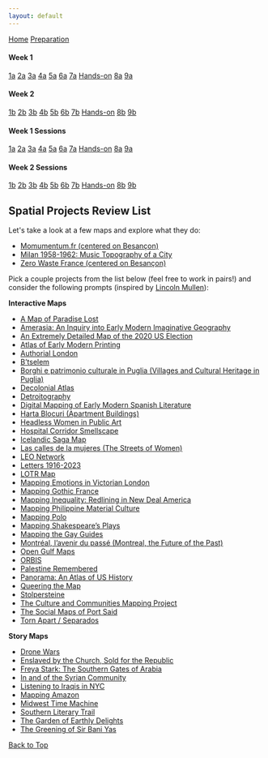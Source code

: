 ```yaml
---
layout: default
---
```


<a name="top"></a>

<div class="session-nav-sidebar">
  <a href="./index.md" class="session-nav-home">Home</a>
  <a href="https://djwrisley.github.io/HDME/workshop-prep.html" class="session-nav-prep">Preparation</a>
  
  <div class="session-nav-week">
    <h4>Week 1</h4>
    <a href="./index.md#1a-monday-introduction-to-spatial-humanities-morning" class="session-nav-button">1a</a>
    <a href="./index.md#2a-monday-critical-review-of-projects-afternoon" class="session-nav-button">2a</a>
    <a href="./index.md#3a-tuesday-location-based-research-methods-morning" class="session-nav-button">3a</a>
    <a href="./index.md#4a-tuesday-data-sources-and-acquisition-afternoon" class="session-nav-button">4a</a>
    <a href="./index.md#5a-semantic-annotation-with-recogito-and-visualizing-spatial-data-with-kepler" class="session-nav-button">5a</a>
    <a href="./index.md#6a-wednesday-data-creation-workflows-afternoon" class="session-nav-button">6a</a>
    <a href="./index.md#7a-thursday-basic-querying-techniques-morning" class="session-nav-button">7a</a>
    <a href="./index.md#hands-on-thursday-practical-application-afternoon" class="session-nav-button hands-on">Hands-on</a>
    <a href="./index.md#8a-friday-data-normalization-morning" class="session-nav-button">8a</a>
    <a href="./index.md#9a-friday-manual-vs-automated-analysis-afternoon" class="session-nav-button">9a</a>
  </div>
  
  <div class="session-nav-week">
    <h4>Week 2</h4>
    <a href="./index.md#1b-monday-static-site-development-morning" class="session-nav-button">1b</a>
    <a href="./index.md#2b-monday-automated-workflows-afternoon" class="session-nav-button">2b</a>
    <a href="./index.md#3b-tuesday-advanced-visualization-morning" class="session-nav-button">3b</a>
    <a href="./index.md#4b-tuesday-open-source-gis-introduction-afternoon" class="session-nav-button">4b</a>
    <a href="./index.md#5b-wednesday-georeferencing-and-warping-morning" class="session-nav-button">5b</a>
    <a href="./index.md#6b-wednesday-historical-vector-data-afternoon" class="session-nav-button">6b</a>
    <a href="./index.md#7b-thursday-specialized-tools-and-gazetteers-morning" class="session-nav-button">7b</a>
    <a href="./index.md#hands-on-thursday-advanced-practical-application-afternoon" class="session-nav-button hands-on">Hands-on</a>
    <a href="./index.md#8b-friday-openstreetmap-and-wikidata-morning" class="session-nav-button">8b</a>
    <a href="./index.md#9b-friday-machine-learning-applications-and-project-presentation-afternoon" class="session-nav-button">9b</a>
  </div>
</div>

<div class="session-nav-mobile">
  <div class="session-nav-mobile-week">
    <h4>Week 1 Sessions</h4>
    <div class="session-nav-mobile-buttons">
      <a href="./index.md#1a-monday-introduction-to-spatial-humanities-morning" class="session-nav-mobile-button">1a</a>
      <a href="./index.md#2a-monday-critical-review-of-projects-afternoon" class="session-nav-mobile-button">2a</a>
      <a href="./index.md#3a-tuesday-location-based-research-methods-morning" class="session-nav-mobile-button">3a</a>
      <a href="./index.md#4a-tuesday-data-sources-and-acquisition-afternoon" class="session-nav-mobile-button">4a</a>
      <a href="./index.md#5a-semantic-annotation-with-recogito-and-visualizing-spatial-data-with-kepler" class="session-nav-mobile-button">5a</a>
      <a href="./index.md#6a-wednesday-data-creation-workflows-afternoon" class="session-nav-mobile-button">6a</a>
      <a href="./index.md#7a-thursday-basic-querying-techniques-morning" class="session-nav-mobile-button">7a</a>
      <a href="./index.md#hands-on-thursday-practical-application-afternoon" class="session-nav-mobile-button hands-on">Hands-on</a>
      <a href="./index.md#8a-friday-data-normalization-morning" class="session-nav-mobile-button">8a</a>
      <a href="./index.md#9a-friday-manual-vs-automated-analysis-afternoon" class="session-nav-mobile-button">9a</a>
    </div>
  </div>
  
  <div class="session-nav-mobile-week">
    <h4>Week 2 Sessions</h4>
    <div class="session-nav-mobile-buttons">
      <a href="./index.md#1b-monday-static-site-development-morning" class="session-nav-mobile-button">1b</a>
      <a href="./index.md#2b-monday-automated-workflows-afternoon" class="session-nav-mobile-button">2b</a>
      <a href="./index.md#3b-tuesday-advanced-visualization-morning" class="session-nav-mobile-button">3b</a>
      <a href="./index.md#4b-tuesday-open-source-gis-introduction-afternoon" class="session-nav-mobile-button">4b</a>
      <a href="./index.md#5b-wednesday-georeferencing-and-warping-morning" class="session-nav-mobile-button">5b</a>
      <a href="./index.md#6b-wednesday-historical-vector-data-afternoon" class="session-nav-mobile-button">6b</a>
      <a href="./index.md#7b-thursday-specialized-tools-and-gazetteers-morning" class="session-nav-mobile-button">7b</a>
      <a href="./index.md#hands-on-thursday-advanced-practical-application-afternoon" class="session-nav-mobile-button hands-on">Hands-on</a>
      <a href="./index.md#8b-friday-openstreetmap-and-wikidata-morning" class="session-nav-button">8b</a>
      <a href="./index.md#9b-friday-machine-learning-applications-and-project-presentation-afternoon" class="session-nav-mobile-button">9b</a>
    </div>
  </div>
</div>

## Spatial Projects Review List

Let's take a look at a few maps and explore what they do: 

- [Momumentum.fr (centered on Besançon)](https://monumentum.fr/departement/25/doubs) 
- [Milan 1958-1962: Music Topography of a City](https://www.musictopography.com/maps/)
- [Zero Waste France (centered on Besançon)](https://zerodechet.gogocarto.fr/annuaire#/carte/@47.237,6.027,14z?cat=all)


Pick a couple projects from the list below (feel free to work in pairs!) and consider the following prompts (inspired by [Lincoln Mullen](https://lincolnmullen.com/projects/spatial-workshop/literacy.html)):

<!-- Project review content will be added here -->
**Interactive Maps**

- [A Map of Paradise Lost](https://olvidalo.github.io/paradise-lost/)
- [Amerasia: An Inquiry into Early Modern Imaginative Geography](https://www.ifaresearch.org/amerasia/#)
- [An Extremely Detailed Map of the 2020 US Election](https://www.nytimes.com/interactive/2021/upshot/2020-election-map.html)
- [Atlas of Early Modern Printing](https://atlas.lib.uiowa.edu/)
- [Authorial London](https://authorial.stanford.edu/)
- [B’tselem](https://www.btselem.org/map)
- [Borghi e patrimonio culturale in Puglia (Villages and Cultural Heritage in Puglia)](https://www.dabimus.com/maps/puglia_cult/index.html)
- [Decolonial Atlas](https://decolonialatlas.wordpress.com/)
- [Detroitography](https://detroitography.com/)
- [Digital Mapping of Early Modern Spanish Literature](https://editio.github.io/mapping.literature/)
- [Harta Blocuri (Apartment Buildings)](https://www.hartablocuri.ro/ploiesti/)
- [Headless Women in Public Art](https://headlesswomeninpublic.art/)
- [Hospital Corridor Smellscape](https://sensorymaps.com/?projects=hospital-corridor-smellscape)
- [Icelandic Saga Map](https://sagamap.hi.is/is/)
- [Las calles de la mujeres (The Streets of Women)](https://geochicasosm.github.io/lascallesdelasmujeres/)
- [LEO Network](https://www.leonetwork.org/en/#lat=62.874798248437855&lng=65.62501788139345&zoom=3&showing=38A28CF0-0188-449D-A63A-B8A4F7A9C240)
- [Letters 1916-2023](https://letters1916.ie/wp-post/visual-exploration)
- [LOTR Map](http://lotrproject.com/map/#zoom=3&lat=-1315.5&lon=1500&layers=B)
- [Mapping Emotions in Victorian London](https://www.historypin.org/en/victorian-london/geo/51.5128,-0.116085,12/bounds/51.46438,-0.185436,51.561169,-0.046734/paging/1)
- [Mapping Gothic France](https://mcid.mcah.columbia.edu/art-atlas/mapping-gothic/map)
- [Mapping Inequality: Redlining in New Deal America](https://dsl.richmond.edu/panorama/redlining/map#loc=4/38.0448/-95.8425)
- [Mapping Philippine Material Culture](https://philippinestudies.uk/mapping/items/browse/)
- [Mapping Polo](https://www.mappingpolo.com/)
- [Mapping Shakespeare’s Plays](https://www.folger.edu/blogs/collation/mapping-shakespeares-plays/)
- [Mapping the Gay Guides](https://mappingthegayguides.org/viz/map/)
- [Montréal, l’avenir du passé (Montreal, the Future of the Past)](https://www.mun.ca/mapm/fra/accueil_cadre.html)
- [Open Gulf Maps](https://opengulf.github.io/maps/)
- [ORBIS](https://orbis.stanford.edu/)
- [Palestine Remembered](https://www.palestineremembered.com/GeoPoints/Jerusalem_528/SatelliteView.html)
- [Panorama: An Atlas of US History](https://dsl.richmond.edu/panorama/)
- [Queering the Map](https://www.queeringthemap.com/)
- [Stolpersteine](https://stolpersteine.wdr.de/web/de/karte)
- [The Culture and Communities Mapping Project](https://www.edinburghculturalmap.org/)
- [The Social Maps of Port Said](https://nerminelsherif.wixsite.com/othermaps/blank-1)
- [Torn Apart / Separados](https://xpmethod.columbia.edu/torn-apart/volume/1/)

**Story Maps**
- [Drone Wars](https://dronewars.github.io/narrative/)
- [Enslaved by the Church, Sold for the Republic](https://storymaps.arcgis.com/stories/68ea1822adba48acadb2848f40b29048)
- [Freya Stark: The Southern Gates of Arabia](https://storymaps.arcgis.com/stories/b6db13e45f2e43728996bfb9166d99d0)
- [In and of the Syrian Community](https://storymaps.arcgis.com/stories/cbdde5c5081d4423ae0ce9fb5aae37a9)
- [Listening to Iraqis in NYC](https://www.arcgis.com/apps/Cascade/index.html?appid=caace3a2d1624aecac2754b5802de3fc)
- [Mapping Amazon](https://storymaps.arcgis.com/stories/adc5ff253a3643f88d39e7f3ef1a09ee)
- [Midwest Time Machine](https://publications.newberry.org/time-machine/)
- [Southern Literary Trail](https://www.georgiahumanities.org/southern-literary-trail-story-map/)
- [The Garden of Earthly Delights](https://storymap.knightlab.com/examples/bosch-garden/)
- [The Greening of Sir Bani Yas](https://storymaps.arcgis.com/stories/c501bebf16e742a5ad31e5d29c9ad4ea)

<a href="#top" class="back-to-top">Back to Top</a>
